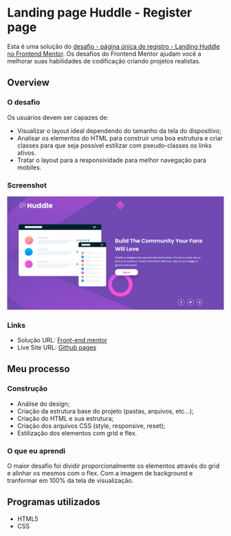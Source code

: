 # Landing page Huddle - Register page
Esta é uma solução do [desafio - página única de registro - Landing Huddle no Frontend Mentor](https://www.frontendmentor.io/challenges/huddle-landing-page-with-a-single-introductory-section-B_2Wvxgi0). Os desafios do Frontend Mentor ajudam você a melhorar suas habilidades de codificação criando projetos realistas.

## Overview
### O desafio
Os usuários devem ser capazes de:

- Visualizar o layout ideal dependendo do tamanho da tela do dispositivo;
- Analisar os elementos do HTML para construir uma boa estrutura e criar   classes para que seja possível estilizar com pseudo-classes os links ativos.
- Tratar o layout para a responsividade para melhor navegação para mobiles.

### Screenshot
![](assets/material/huddle-landing-final.jpg)

### Links
- Solução URL: [Front-end mentor](FALTA)
- Live Site URL: [Github pages](FALTA)

## Meu processo
### Construção
- Análise do design;
- Criação da estrutura base do projeto (pastas, arquivos, etc...);
- Criação do HTML e sua estrutura;
- Criação dos arquivos CSS (style, responsive, reset);
- Estilização dos elementos com grid e flex.

### O que eu aprendi
O maior desafio foi dividir proporcionalmente os elementos através do grid e alinhar os mesmos com o flex. Com a imagem de background e tranformar em 100% da tela de visualização.

## Programas utilizados
- HTML5
- CSS